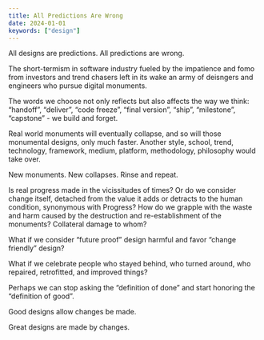 ```yaml
---
title: All Predictions Are Wrong
date: 2024-01-01
keywords: ["design"]
---
```


All designs are predictions. All predictions are wrong.

The short-termism in software industry fueled by the impatience and fomo from investors and trend chasers left in its wake an army of deisngers and engineers who pursue digital monuments.

The words we choose not only reflects but also affects the way we think: “handoff”, “deliver”, “code freeze”, “final version”, “ship”, “milestone”, “capstone” - we build and forget.

Real world monuments will eventually collapse, and so will those monumental designs, only much faster. Another style, school, trend, technology, framework, medium, platform, methodology, philosophy would take over.

New monuments. New collapses. Rinse and repeat.

Is real progress made in the vicissitudes of times? Or do we consider change itself, detached from the value it adds or detracts to the human condition, synonymous with Progress? How do we grapple with the waste and harm caused by the destruction and re-establishment of the monuments? Collateral damage to whom?

What if we consider “future proof” design harmful and favor “change friendly” design?

What if we celebrate people who stayed behind, who turned around, who repaired, retrofitted, and improved things?

Perhaps we can stop asking the “definition of done” and start honoring the “definition of good”.

Good designs allow changes be made.

Great designs are made by changes.
